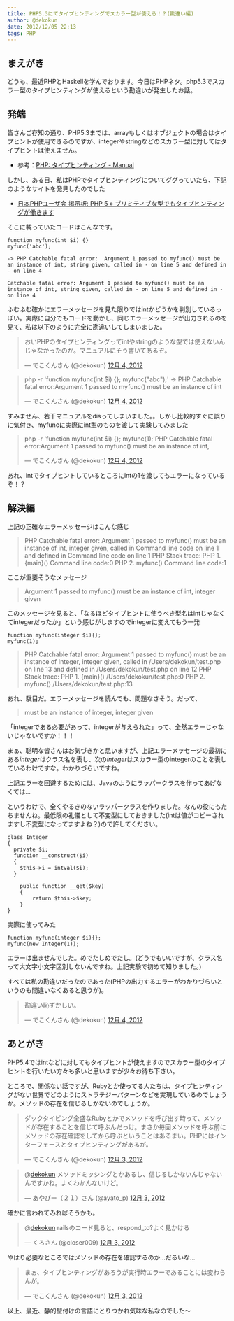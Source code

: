 ```yaml
---
title: PHP5.3にてタイプヒンティングでスカラー型が使える！？(勘違い編)
author: @dekokun
date: 2012/12/05 22:13
tags: PHP
---
```


## まえがき

どうも、最近PHPとHaskellを学んでおります。今日はPHPネタ。php5.3でスカラー型のタイプヒンティングが使えるという勘違いが発生したお話。

## 発端

皆さんご存知の通り、PHP5.3までは、arrayもしくはオブジェクトの場合はタイプヒントが使用できるのですが、integerやstringなどのスカラー型に対してはタイプヒントは使えません。

* 参考：[PHP: タイプヒンティング - Manual](http://php.net/manual/ja/language.oop5.typehinting.php)

しかし、ある日、私はPHPでタイプヒンティングについてググっていたら、下記のようなサイトを発見したのでした

* [日本PHPユーザ会 掲示板: PHP 5 &raquo; プリミティブな型でもタイプヒンティングが働きます](http://bbs.php.gr.jp/topic-282.html)

そこに載っていたコードはこんなです。

    function myfunc(int $i) {}
    myfunc('abc');

    -> PHP Catchable fatal error:  Argument 1 passed to myfunc() must be an instance of int, string given, called in - on line 5 and defined in - on line 4

    Catchable fatal error: Argument 1 passed to myfunc() must be an instance of int, string given, called in - on line 5 and defined in - on line 4

ふむふむ確かにエラーメッセージを見た限りではintかどうかを判別しているっぽい。実際に自分でもコードを動かし、同じエラーメッセージが出力されるのを見て、私は以下のように完全に勘違いしてしまいました。

<blockquote class="twitter-tweet" lang="ja"><p>おいPHPのタイプヒンティングってintやstringのような型では使えないんじゃなかったのか。マニュアルにそう書いてあるぞ。</p>&mdash; でこくんさん (@dekokun) <a href="https://twitter.com/dekokun/status/275800555224461314" data-datetime="2012-12-04T03:15:51+00:00">12月 4, 2012</a></blockquote>
<blockquote class="twitter-tweet" lang="ja"><p>php -r 'function myfunc(int $i) {}; myfunc("abc");' -&gt; PHP Catchable fatal error:Argument 1 passed to myfunc() must be an instance of int</p>&mdash; でこくんさん (@dekokun) <a href="https://twitter.com/dekokun/status/275800590800523264" data-datetime="2012-12-04T03:15:59+00:00">12月 4, 2012</a></blockquote>
<script src="//platform.twitter.com/widgets.js" charset="utf-8"></script>

すみません、若干マニュアルをdisってしまいました。。しかし比較的すぐに誤りに気付き、myfuncに実際にint型のものを渡して実験してみました

<blockquote class="twitter-tweet" lang="ja"><p>php -r 'function myfunc(int $i) {}; myfunc(1);'PHP Catchable fatal error:Argument 1 passed to myfunc() must be an instance of int,</p>&mdash; でこくんさん (@dekokun) <a href="https://twitter.com/dekokun/status/275800746795085824" data-datetime="2012-12-04T03:16:36+00:00">12月 4, 2012</a></blockquote>

あれ、intでタイプヒントしているところにintの1を渡してもエラーになっているぞ！？

## 解決編

上記の正確なエラーメッセージはこんな感じ

> PHP Catchable fatal error:  Argument 1 passed to myfunc() must be an instance of int, integer given, called in Command line code on line 1 and defined in Command line code on line 1
> PHP Stack trace:
> PHP   1. {main}() Command line code:0
> PHP   2. myfunc() Command line code:1

ここが重要そうなメッセージ

> Argument 1 passed to myfunc() must be an instance of int, integer given

このメッセージを見ると、「なるほどタイプヒントに使うべき型名はintじゃなくてintegerだったか」という感じがしますのでintegerに変えてもう一発

    function myfunc(integer $i){};
    myfunc(1);

> PHP Catchable fatal error:  Argument 1 passed to myfunc() must be an instance of Integer, integer given, called in /Users/dekokun/test.php on line 13 and defined in /Users/dekokun/test.php on line 12
> PHP Stack trace:
> PHP   1. {main}() /Users/dekokun/test.php:0
> PHP   2. myfunc() /Users/dekokun/test.php:13

あれ、駄目だ。エラーメッセージを読んでも、問題なさそう。だって、

> must be an instance of integer, integer given

「integerである必要があって、integerが与えられた」って、全然エラーじゃないじゃないですか！！！

まぁ、聡明な皆さんはお気づきかと思いますが、上記エラーメッセージの最初にある*integer*はクラス名を表し、次の*integer*はスカラー型のintegerのことを表しているわけですな。わかりづらいですね。

上記エラーを回避するためには、Javaのようにラッパークラスを作ってあげなくては…

というわけで、全くやるきのないラッパークラスを作りました。なんの役にもたちませんね。最低限の礼儀として不変型にしておきました(intは値がコピーされますし不変型になってますよね？)ので許してください。

    class Integer
    {
      private $i;
      function __construct($i)
      {
        $this->i = intval($i);
      }

        public function __get($key)
        {
            return $this->$key;
        }
    }


実際に使ってみた

    function myfunc(integer $i){};
    myfunc(new Integer(1));

エラーは出ませんでした。めでたしめでたし。(どうでもいいですが、クラス名って大文字小文字区別しないんですね。上記実験で初めて知りました。)

すべては私の勘違いだったのであった(PHPの出力するエラーがわかりづらいというのも間違いなくあると思うが)。

<script src="//platform.twitter.com/widgets.js" charset="utf-8"></script>
<blockquote class="twitter-tweet" lang="ja"><p>勘違い恥ずかしい。</p>&mdash; でこくんさん (@dekokun) <a href="https://twitter.com/dekokun/status/275800801023238144" data-datetime="2012-12-04T03:16:49+00:00">12月 4, 2012</a></blockquote>
<script src="//platform.twitter.com/widgets.js" charset="utf-8"></script>

## あとがき

PHP5.4ではintなどに対してもタイプヒントが使えますのでスカラー型のタイプヒントを行いたい方々も多いと思いますが少々お待ち下さい。

ところで、関係ない話ですが、Rubyとか使ってる人たちは、タイプヒンティングがない世界でどのようにストラテジーパターンなどを実現しているのでしょうか。メソッドの存在を信じるしかないのでしょうか。

<blockquote class="twitter-tweet" lang="ja"><p>ダックタイピング全盛なRubyとかでメソッドを呼び出す時って、メソッドが存在することを信じて呼ぶんだっけ。まさか毎回メソッドを呼ぶ前にメソッドの存在確認をしてから呼ぶということはあるまい。PHPにはインターフェースとタイプヒンティングがあるが。</p>&mdash; でこくんさん (@dekokun) <a href="https://twitter.com/dekokun/status/275457959109218304" data-datetime="2012-12-03T04:34:29+00:00">12月 3, 2012</a></blockquote>
<script src="//platform.twitter.com/widgets.js" charset="utf-8"></script>

<blockquote class="twitter-tweet" data-in-reply-to="275457959109218304" lang="ja"><p>@<a href="https://twitter.com/dekokun">dekokun</a> メソッドミッシングとかあるし、信じるしかないんじゃないんですかね。よくわかんないけど。</p>&mdash; あやぴー（２１）さん (@ayato_p) <a href="https://twitter.com/ayato_p/status/275458332981092352" data-datetime="2012-12-03T04:35:59+00:00">12月 3, 2012</a></blockquote>
<script src="//platform.twitter.com/widgets.js" charset="utf-8"></script>

確かに言われてみればそうかも。

<blockquote class="twitter-tweet" data-in-reply-to="275457959109218304" lang="ja"><p>@<a href="https://twitter.com/dekokun">dekokun</a> railsのコード見ると、respond_to?よく見かける</p>&mdash; くろさん (@closer009) <a href="https://twitter.com/closer009/status/275472170719780865" data-datetime="2012-12-03T05:30:58+00:00">12月 3, 2012</a></blockquote>
<script src="//platform.twitter.com/widgets.js" charset="utf-8"></script>

やはり必要なところではメソッドの存在を確認するのか…だるいな…

<blockquote class="twitter-tweet" lang="ja"><p>まぁ、タイプヒンティングがあろうが実行時エラーであることには変わらんが。</p>&mdash; でこくんさん (@dekokun) <a href="https://twitter.com/dekokun/status/275458594533687296" data-datetime="2012-12-03T04:37:01+00:00">12月 3, 2012</a></blockquote>
<script src="//platform.twitter.com/widgets.js" charset="utf-8"></script>

以上、最近、静的型付けの言語にとりつかれ気味な私なのでした〜
